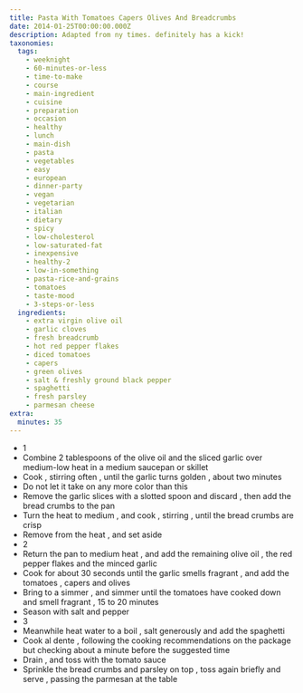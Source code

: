 ```yaml
---
title: Pasta With Tomatoes Capers Olives And Breadcrumbs
date: 2014-01-25T00:00:00.000Z
description: Adapted from ny times. definitely has a kick!
taxonomies:
  tags:
    - weeknight
    - 60-minutes-or-less
    - time-to-make
    - course
    - main-ingredient
    - cuisine
    - preparation
    - occasion
    - healthy
    - lunch
    - main-dish
    - pasta
    - vegetables
    - easy
    - european
    - dinner-party
    - vegan
    - vegetarian
    - italian
    - dietary
    - spicy
    - low-cholesterol
    - low-saturated-fat
    - inexpensive
    - healthy-2
    - low-in-something
    - pasta-rice-and-grains
    - tomatoes
    - taste-mood
    - 3-steps-or-less
  ingredients:
    - extra virgin olive oil
    - garlic cloves
    - fresh breadcrumb
    - hot red pepper flakes
    - diced tomatoes
    - capers
    - green olives
    - salt & freshly ground black pepper
    - spaghetti
    - fresh parsley
    - parmesan cheese
extra:
  minutes: 35
---
```

 - 1
 - Combine 2 tablespoons of the olive oil and the sliced garlic over medium-low heat in a medium saucepan or skillet
 - Cook , stirring often , until the garlic turns golden , about two minutes
 - Do not let it take on any more color than this
 - Remove the garlic slices with a slotted spoon and discard , then add the bread crumbs to the pan
 - Turn the heat to medium , and cook , stirring , until the bread crumbs are crisp
 - Remove from the heat , and set aside
 - 2
 - Return the pan to medium heat , and add the remaining olive oil , the red pepper flakes and the minced garlic
 - Cook for about 30 seconds until the garlic smells fragrant , and add the tomatoes , capers and olives
 - Bring to a simmer , and simmer until the tomatoes have cooked down and smell fragrant , 15 to 20 minutes
 - Season with salt and pepper
 - 3
 - Meanwhile heat water to a boil , salt generously and add the spaghetti
 - Cook al dente , following the cooking recommendations on the package but checking about a minute before the suggested time
 - Drain , and toss with the tomato sauce
 - Sprinkle the bread crumbs and parsley on top , toss again briefly and serve , passing the parmesan at the table
